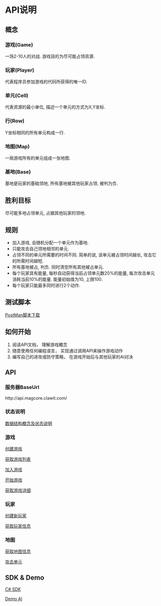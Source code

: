# API说明

## 概念

### 游戏(Game)
一场2-10人的对战. 游戏目的为尽可能占领资源.

### 玩家(Player)
代表程序员参加游戏的代码所获得的唯一ID.

### 单元(Cell)
代表资源的最小单位, 描述一个单元的方式为X,Y坐标.

### 行(Row)
Y坐标相同的所有单元构成一行.

### 地图(Map)
一局游戏所有的单元组成一张地图.

### 基地(Base)
基地是玩家的基础领地, 所有基地被其他玩家占领, 被判为负.


## 胜利目标
尽可能多地占领单元, 占据其他玩家的领地.


## 规则
- 加入游戏, 会随机分配一个单元作为基地.
- 只能攻击自己领地相邻的单元.
- 占领不同的单元所需要的时间不同. 简单的说, 该单元被占领时间越长, 攻击它的所需时间越短.
- 所有基地被占, 判负. 同时清空所有其他被占单元.
- 每个玩家具有能量, 每秒自动获得当前占领单元数20%的能量, 每次攻击单元消耗当前10%的能量. 能量初始值为10, 上限100.
- 每个玩家只能最多同时进行2个动作.


## 测试脚本
[PostMan脚本下载](/script/MagCore.postman_collection.json)


## 如何开始
1. 阅读API文档， 理解游戏概念
2. 随意使用任何编程语言， 实现通过调用API来操作游戏动作
3. 编写自己的进攻或防守策略， 在游戏开始后与其他玩家的AI对决


## API

### 服务器BaseUrl
ht<span></span>tp://api.magcore.clawit.com/

### 状态说明
[数据结构概念及状态说明](/docs/cn/DataMap_CN.md)

### 游戏
[创建游戏](/docs/cn/CreateGame_CN.md)

[获取游戏列表](/docs/cn/GameList_CN.md)

[加入游戏](/docs/cn/JoinGame_CN.md)

[开始游戏](/docs/cn/StartGame_CN.md)

[获取游戏详细](/docs/cn/GetGame_CN.md)

### 玩家
[创建新玩家](/docs/cn/CreatePlayer_CN.md)

[获取玩家信息](/docs/cn/GetPlayer_CN.md)

### 地图
[获取地图信息](/docs/cn/GetMap_CN.md)

[攻击单元](/docs/cn/Attack_CN.md)


## SDK & Demo
[C# SDK](/src/sdk/MagCore.Sdk)

[Demo AI](/src/sdk/JustRush)
